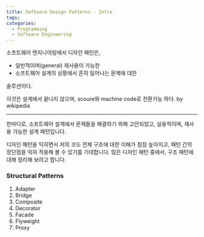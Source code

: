 ```yaml
---
title: Software Design Patterns - Intro
tags:
categories:
  - Programming
  - Software Engineering
---
```


소프트웨어 엔지니어링에서 디자인 패턴은,

- 일반적이며(general) 재사용이 가능한
- 소프트웨어 설계의 상황에서 흔히 일어나는 문제에 대한

솔루션이다.

이것은 설계에서 끝나지 않으며, scoure와 machine code로 전환가능 하다.
by wikipedia

---

한마디로, 소프트웨어 설계에서 문제들을 해결하기 위해 고안되었고, 실용적이며, 재사용 가능한 설계 패턴입니다.

디자인 패턴을 익히면서 저의 코드 전체 구조에 대한 이해가 점점 높아지고, 패턴 간의 장단점을 익혀 적용해 볼 수 있기를 기대합니다.
많은 디자인 패턴 중에서, 구조 패턴에 대해 정리해 보려고 합니다.

### Structural Patterns

1. Adapter
2. Bridge
3. Composite
4. Decorator
5. Facade
6. Flyweight
7. Proxy
